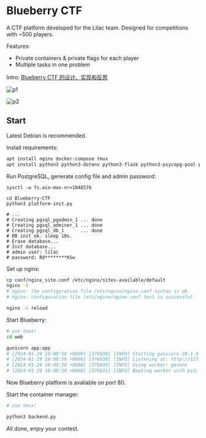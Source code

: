 # Blueberry CTF

A CTF platform developed for the  Lilac team. Designed for competitions with ~500 players.

Features:

- Private containers & private flags for each player
- Multiple tasks in one problem

Intro: [Blueberry CTF 的设计、实现和反思](https://www.ruanx.net/blueberry-ctf/)

![p1](https://github.com/Ruanxingzhi/Blueberry-CTF/assets/16996226/22def8f7-dd68-4e69-94b2-6e880d4e4741)

![p2](https://github.com/Ruanxingzhi/Blueberry-CTF/assets/16996226/65d8737f-ac36-4018-ab9f-2e78eb7826d7)


## Start

Latest Debian is recommended.

Install requirements:

```bash
apt install nginx docker-compose tmux
apt install python3 python3-dotenv python3-flask python3-psycopg-pool python3-passlib python3-psutil python3-gevent python3-rich python3-pycryptodome gunicorn
```

Run PostgreSQL, generate config file and admin password:

```
sysctl -w fs.aio-max-nr=1048576

cd Blueberry-CTF
python3 platform-init.py

# ...
# Creating pgsql_pgadmin_1 ... done
# Creating pgsql_adminer_1 ... done
# Creating pgsql_db_1      ... done
# DB init ok. sleep 10s.
# Erase database...
# Init database...
# admin user: lilac
# password: Rd********KSw
```

Set up nginx:
```bash
cp conf/nginx_site.conf /etc/nginx/sites-available/default
nginx -t
# nginx: the configuration file /etc/nginx/nginx.conf syntax is ok
# nginx: configuration file /etc/nginx/nginx.conf test is successful

nginx -s reload
```

Start Blueberry:
```bash
# use tmux!
cd web

gunicorn app:app
# [2024-01-29 18:00:50 +0800] [376930] [INFO] Starting gunicorn 20.1.0
# [2024-01-29 18:00:50 +0800] [376930] [INFO] Listening at: http://127.0.0.1:11451 (376930)
# [2024-01-29 18:00:50 +0800] [376930] [INFO] Using worker: gevent
# [2024-01-29 18:00:50 +0800] [376931] [INFO] Booting worker with pid: 376931
```

Now Blueberry platform is avaliable on port 80.

Start the container manager:
```bash
# use tmux!

python3 backend.py
```

All done, enjoy your contest.
